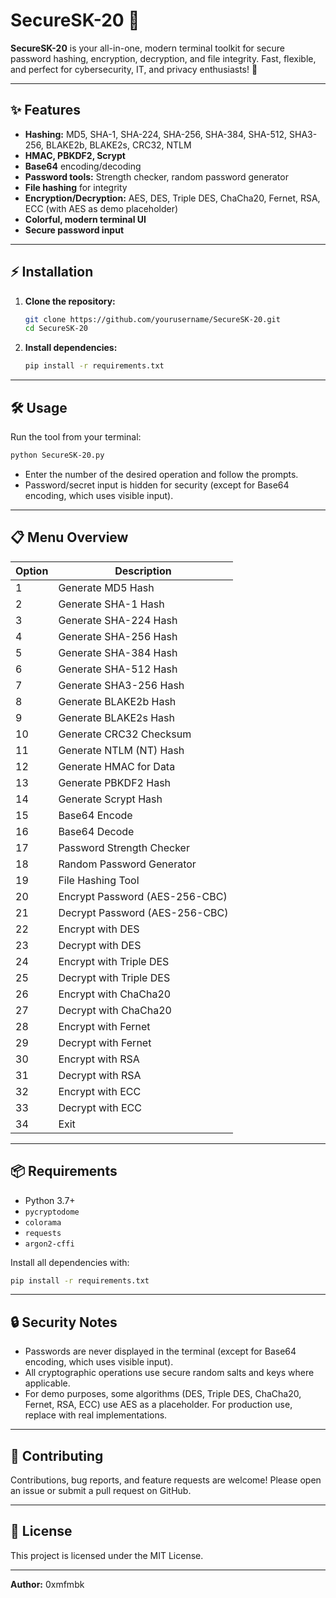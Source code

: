# SecureSK-20 🔐

**SecureSK-20** is your all-in-one, modern terminal toolkit for secure password hashing, encryption, decryption, and file integrity. Fast, flexible, and perfect for cybersecurity, IT, and privacy enthusiasts! 🚀

---

## ✨ Features
- **Hashing:** MD5, SHA-1, SHA-224, SHA-256, SHA-384, SHA-512, SHA3-256, BLAKE2b, BLAKE2s, CRC32, NTLM
- **HMAC, PBKDF2, Scrypt**
- **Base64** encoding/decoding
- **Password tools:** Strength checker, random password generator
- **File hashing** for integrity
- **Encryption/Decryption:** AES, DES, Triple DES, ChaCha20, Fernet, RSA, ECC (with AES as demo placeholder)
- **Colorful, modern terminal UI**
- **Secure password input**

---

## ⚡ Installation

1. **Clone the repository:**
   ```bash
   git clone https://github.com/yourusername/SecureSK-20.git
   cd SecureSK-20
   ```
2. **Install dependencies:**
   ```bash
   pip install -r requirements.txt
   ```

---

## 🛠️ Usage

Run the tool from your terminal:
```bash
python SecureSK-20.py
```

- Enter the number of the desired operation and follow the prompts.
- Password/secret input is hidden for security (except for Base64 encoding, which uses visible input).

---

## 📋 Menu Overview

| Option | Description |
|--------|-------------|
| 1      | Generate MD5 Hash |
| 2      | Generate SHA-1 Hash |
| 3      | Generate SHA-224 Hash |
| 4      | Generate SHA-256 Hash |
| 5      | Generate SHA-384 Hash |
| 6      | Generate SHA-512 Hash |
| 7      | Generate SHA3-256 Hash |
| 8      | Generate BLAKE2b Hash |
| 9      | Generate BLAKE2s Hash |
| 10     | Generate CRC32 Checksum |
| 11     | Generate NTLM (NT) Hash |
| 12     | Generate HMAC for Data |
| 13     | Generate PBKDF2 Hash |
| 14     | Generate Scrypt Hash |
| 15     | Base64 Encode |
| 16     | Base64 Decode |
| 17     | Password Strength Checker |
| 18     | Random Password Generator |
| 19     | File Hashing Tool |
| 20     | Encrypt Password (AES-256-CBC) |
| 21     | Decrypt Password (AES-256-CBC) |
| 22     | Encrypt with DES |
| 23     | Decrypt with DES |
| 24     | Encrypt with Triple DES |
| 25     | Decrypt with Triple DES |
| 26     | Encrypt with ChaCha20 |
| 27     | Decrypt with ChaCha20 |
| 28     | Encrypt with Fernet |
| 29     | Decrypt with Fernet |
| 30     | Encrypt with RSA |
| 31     | Decrypt with RSA |
| 32     | Encrypt with ECC |
| 33     | Decrypt with ECC |
| 34     | Exit |

---

## 📦 Requirements
- Python 3.7+
- `pycryptodome`
- `colorama`
- `requests`
- `argon2-cffi`

Install all dependencies with:
```bash
pip install -r requirements.txt
```

---

## 🔒 Security Notes
- Passwords are never displayed in the terminal (except for Base64 encoding, which uses visible input).
- All cryptographic operations use secure random salts and keys where applicable.
- For demo purposes, some algorithms (DES, Triple DES, ChaCha20, Fernet, RSA, ECC) use AES as a placeholder. For production use, replace with real implementations.

---

## 🤝 Contributing
Contributions, bug reports, and feature requests are welcome! Please open an issue or submit a pull request on GitHub.

---

## 📄 License
This project is licensed under the MIT License.

---

**Author:** 0xmfmbk 
